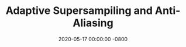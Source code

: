 ---
layout: post
title:  "Adaptive Supersampiling and Anti-Aliasing"
date:   2020-05-17 00:00:00 -0800
categories: screen anti-aliasing 
visible: false
---